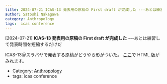 ```yaml
---
title: 2024-07-21 ICAS-13 発表用の原稿の First draft が完成した ---あとは練習して発表時間を短縮するだけだ
author: Satoshi Nakagawa
category: Anthropology
tags:  icas conference
---
```


[2024-07-21] **ICAS-13 発表用の原稿の First draft が完成した**  ---あとは練習して発表時間を短縮するだけだ

 ICAS-13＠スラバヤで発表する原稿がどうやら形がついた。
[ここ](http://www.merapano.net/~satoshi/anthrop/works/paper-0-md/transmission.html)で HTML 版がみれます。

- Category: [Anthropology](https://merapano.github.io/categories.html#Anthropology)
- tags:  icas conference
